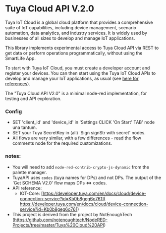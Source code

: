 # Tuya Cloud API V.2.0

Tuya IoT Cloud is a global cloud platform that provides a comprehensive suite of IoT capabilities, including device management, scenario automation, data analytics, and industry services. It is widely used by businesses of all sizes to develop and manage IoT applications.

This library implements experimental access to Tuya Cloud API via REST to get data or perform operations programmatically, without using  the SmartLife App.

To start with Tuya IoT Cloud, you must create a developer account and register your devices. You can then start using the Tuya IoT Cloud APIs to develop and manage your IoT applications, as usual (see [here for references](https://github.com/msillano/tuyaDAEMON/wiki/50.-Howto:-add-a-new-device-to-tuyaDAEMON#1-preconditions)).

The "Tuya Cloud API V2.0" is a minimal node-red implementation, for testing and API exploration.

### Config

- SET 'client_id' and 'device_id' in  'Settings CLICK 'On Start' TAB' node una tantum. 
- SET your Tuya SecretKey in (all) 'Sign signStr with secret' nodes.
- All flows are very similar, with a few differences - read the flow comments node for the required customizations.


### notes:
 - You will need to add `node-red-contrib-crypto-js-dynamic` from the palette manager.
 - TuyaAPI uses `codes` (tuya names for DPs) and not DPs. The output of the 'Get SCHEMA V2.0' flow maps DPs <=> codes.
 - API reference:
     - IOT-Core: [https://developer.tuya.com/en/docs/cloud/device-connection-service?id=Kb0b8geg6o761]( https://developer.tuya.com/en/docs/cloud/device-connection-service?id=Kb0b8geg6o761)
 - This project is derived from the project by NotEnoughTech (https://github.com/notenoughtech/NodeRED-Projects/tree/master/Tuya%20Cloud%20API)
